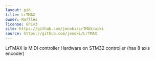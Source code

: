 ```yaml
---
layout: pid
title: LrTMAX
owner: Raffles
license: GPLv3
site: https://github.com/jenoki/LrTMAX/wiki
source: https://github.com/jenoki/LrTMAX
---
```

LrTMAX is MIDI controller Hardware on STM32 controller (has 8 axis encoder)